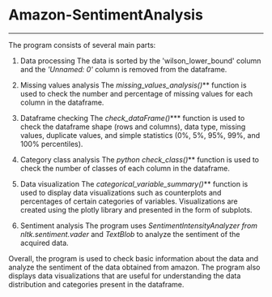 # Amazon-SentimentAnalysis
***
The program consists of several main parts:

1. Data processing
   The data is sorted by the 'wilson_lower_bound' column and the _'Unnamed: 0'_ column is removed from the dataframe.

2. Missing values analysis
   The _missing_values_analysis()_** function is used to check the number and percentage of missing values for each column in    the dataframe.

3. Dataframe checking
   The _check_dataFrame()_*** function is used to check the dataframe shape (rows and columns), data type, missing values,        duplicate values, and simple statistics (0%, 5%, 95%, 99%, and 100% percentiles).

4. Category class analysis
   The _python check_class()_** function is used to check the number of classes of each column in the dataframe.

5. Data visualization
   The _categorical_variable_summary()_** function is used to display data visualizations such as counterplots and percentages    of certain categories of variables. Visualizations are created using the plotly library and presented in the form of     subplots.

6. Sentiment analysis
   The program uses _SentimentIntensityAnalyzer from nltk.sentiment.vader_ and _TextBlob_ to analyze the sentiment of the  acquired data.

Overall, the program is used to check basic information about the data and analyze the sentiment of the data obtained from amazon. The program also displays data visualizations that are useful for understanding the data distribution and categories present in the dataframe.
